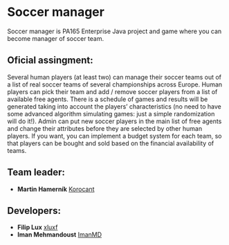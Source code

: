 # Soccer manager
Soccer manager is PA165 Enterprise Java project and game where you can become manager of soccer team.

## Oficial assingment:
Several human players (at least two) can manage their soccer teams out of a list of real soccer teams of several championships across Europe. Human players can pick their team and add / remove soccer players from a list of available free agents. There is a schedule of games and results will be generated taking into account the players’ characteristics (no need to have some advanced algorithm simulating games: just a simple randomization will do it!). Admin can put new soccer players in the main list of free agents and change their attributes before they are selected by other human players. If you want, you can implement a budget system for each team, so that players can be bought and sold based on the financial availability of teams.

## Team leader:
* **Martin Hamerník** [Korocant](https://github.com/Korocant)
## Developers:
* **Filip Lux** [xluxf](https://github.com/xlufx)
* **Iman Mehmandoust** [ImanMD](https://github.com/ImanMD)
